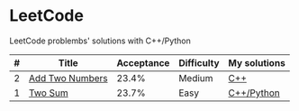 # LeetCode
LeetCode problembs' solutions with C++/Python
 	
| # | Title | Acceptance | Difficulty | My solutions |
|---|-------|------------|------------|-------------|
| 2 | [Add Two Numbers](https://leetcode.com/problems/add-two-numbers/) |  	23.4% | Medium |[C++](https://github.com/flyi/LeetCode/blob/master/Algorithms/2.%20Add%20Two%20Numbers.md) |
| 1 | [Two Sum](https://leetcode.com/problems/two-sum/) | 23.7%  | Easy | [C++/Python](https://github.com/flyi/LeetCode/blob/master/Algorithms/1.Two%20Sum.md) |
